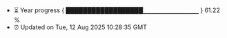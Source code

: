 - ⏳ Year progress { ██████████████████▁▁▁▁▁▁▁▁▁▁▁▁ } 61.22 %
- ⏰ Updated on Tue, 12 Aug 2025 10:28:35 GMT

